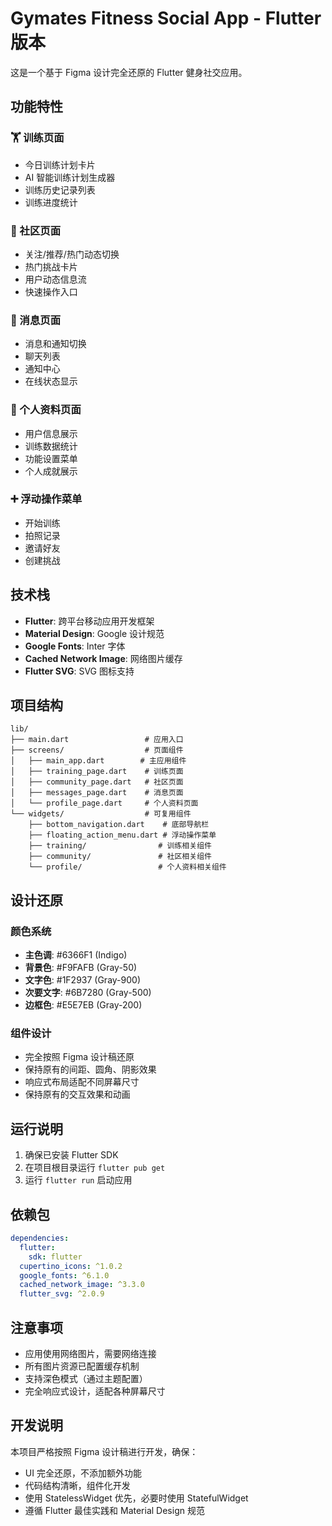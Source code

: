 # Gymates Fitness Social App - Flutter 版本

这是一个基于 Figma 设计完全还原的 Flutter 健身社交应用。

## 功能特性

### 🏋️ 训练页面
- 今日训练计划卡片
- AI 智能训练计划生成器
- 训练历史记录列表
- 训练进度统计

### 👥 社区页面
- 关注/推荐/热门动态切换
- 热门挑战卡片
- 用户动态信息流
- 快速操作入口

### 💬 消息页面
- 消息和通知切换
- 聊天列表
- 通知中心
- 在线状态显示

### 👤 个人资料页面
- 用户信息展示
- 训练数据统计
- 功能设置菜单
- 个人成就展示

### ➕ 浮动操作菜单
- 开始训练
- 拍照记录
- 邀请好友
- 创建挑战

## 技术栈

- **Flutter**: 跨平台移动应用开发框架
- **Material Design**: Google 设计规范
- **Google Fonts**: Inter 字体
- **Cached Network Image**: 网络图片缓存
- **Flutter SVG**: SVG 图标支持

## 项目结构

```
lib/
├── main.dart                 # 应用入口
├── screens/                  # 页面组件
│   ├── main_app.dart        # 主应用组件
│   ├── training_page.dart    # 训练页面
│   ├── community_page.dart   # 社区页面
│   ├── messages_page.dart    # 消息页面
│   └── profile_page.dart     # 个人资料页面
└── widgets/                  # 可复用组件
    ├── bottom_navigation.dart    # 底部导航栏
    ├── floating_action_menu.dart # 浮动操作菜单
    ├── training/                # 训练相关组件
    ├── community/               # 社区相关组件
    └── profile/                 # 个人资料相关组件
```

## 设计还原

### 颜色系统
- **主色调**: #6366F1 (Indigo)
- **背景色**: #F9FAFB (Gray-50)
- **文字色**: #1F2937 (Gray-900)
- **次要文字**: #6B7280 (Gray-500)
- **边框色**: #E5E7EB (Gray-200)

### 组件设计
- 完全按照 Figma 设计稿还原
- 保持原有的间距、圆角、阴影效果
- 响应式布局适配不同屏幕尺寸
- 保持原有的交互效果和动画

## 运行说明

1. 确保已安装 Flutter SDK
2. 在项目根目录运行 `flutter pub get`
3. 运行 `flutter run` 启动应用

## 依赖包

```yaml
dependencies:
  flutter:
    sdk: flutter
  cupertino_icons: ^1.0.2
  google_fonts: ^6.1.0
  cached_network_image: ^3.3.0
  flutter_svg: ^2.0.9
```

## 注意事项

- 应用使用网络图片，需要网络连接
- 所有图片资源已配置缓存机制
- 支持深色模式（通过主题配置）
- 完全响应式设计，适配各种屏幕尺寸

## 开发说明

本项目严格按照 Figma 设计稿进行开发，确保：
- UI 完全还原，不添加额外功能
- 代码结构清晰，组件化开发
- 使用 StatelessWidget 优先，必要时使用 StatefulWidget
- 遵循 Flutter 最佳实践和 Material Design 规范
